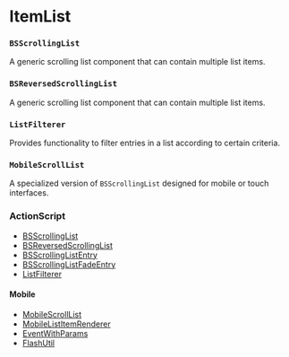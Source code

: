 # ItemList

### `BSScrollingList`
A generic scrolling list component that can contain multiple list items.

### `BSReversedScrollingList`
A generic scrolling list component that can contain multiple list items.

### `ListFilterer`
Provides functionality to filter entries in a list according to certain criteria.

### `MobileScrollList`
A specialized version of `BSScrollingList` designed for mobile or touch interfaces.


### ActionScript
- [BSScrollingList](../scripts/shared-as3-BSScrollingList.md)
- [BSReversedScrollingList](../scripts/shared-as3-BSReversedScrollingList.md)
- [BSScrollingListEntry](../scripts/shared-as3-BSScrollingListEntry.md)
- [BSScrollingListFadeEntry](../scripts/shared-as3-BSScrollingListFadeEntry.md)
- [ListFilterer](../scripts/shared-as3-ListFilterer.md)

#### Mobile
- [MobileScrollList](../scripts/mobile-scrolllist-MobileScrollList.md)
- [MobileListItemRenderer](../scripts/mobile-scrolllist-MobileListItemRenderer.md)
- [EventWithParams](../scripts/mobile-scrolllist-EventWithParams.md)
- [FlashUtil](../scripts/mobile-scrolllist-FlashUtil.md)
